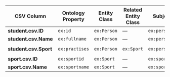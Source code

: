 | CSV Column | Ontology Property | Entity Class | Related Entity Class | Subject Generation | Join Condition |
| --------------------- | ----------------- | ------------ | -------------------- | -------------------------------- | -------------------------- |
| **student.csv.ID**    | `ex:id`           | `ex:Person`  | —                    | `ex:person/{student.ID}`         | —                          |
| **student.csv.Name**  | `ex:fullname`     | `ex:Person`  | —                    | `ex:person/{student.ID}`         | —                          |
| **student.csv.Sport** | `ex:practises`    | `ex:Person`  | `ex:Sport`           | `ex:person/{student.ID}`         | `student.Sport = sport.ID` |
| **sport.csv.ID**      | `ex:sportid`      | `ex:Sport`   | —                    | `ex:sport/{sport.ID}`            | —                          |
| **sport.csv.Name**    | `ex:sportname`    | `ex:Sport`   | —                    | `ex:sport/{sport.ID}`            | —                          |
